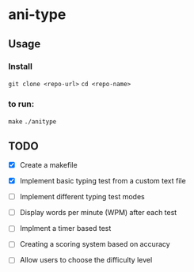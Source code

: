 # ani-type

## Usage

### Install
`git clone <repo-url>`
`cd <repo-name>`

### to run:

`make`
`./anitype`

## TODO

- [x] Create a makefile
- [x] Implement basic typing test from a custom text file 
- [ ] Implement different typing test modes
- [ ] Display words per minute (WPM) after each test
- [ ] Implment a timer based test 
- [ ] Creating a scoring system based on accuracy 
- [ ] Allow users to choose the difficulty level

